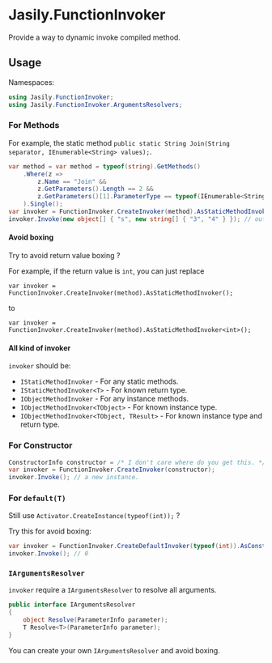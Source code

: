 # Jasily.FunctionInvoker

Provide a way to dynamic invoke compiled method.

## Usage

Namespaces:

``` cs
using Jasily.FunctionInvoker;
using Jasily.FunctionInvoker.ArgumentsResolvers;
```

### For Methods

For example, the static method `public static String Join(String separator, IEnumerable<String> values);`.

``` cs
var method = var method = typeof(string).GetMethods()
    .Where(z =>
        z.Name == "Join" &&
        z.GetParameters().Length == 2 &&
        z.GetParameters()[1].ParameterType == typeof(IEnumerable<String>)
    ).Single();
var invoker = FunctionInvoker.CreateInvoker(method).AsStaticMethodInvoker();
invoker.Invoke(new object[] { "s", new string[] { "3", "4" } }); // output: "3s4"
```

#### Avoid boxing

Try to avoid return value boxing ?

For example, if the return value is `int`,
you can just replace

`var invoker = FunctionInvoker.CreateInvoker(method).AsStaticMethodInvoker();`

to

`var invoker = FunctionInvoker.CreateInvoker(method).AsStaticMethodInvoker<int>();`

#### All kind of invoker

`invoker` should be:

* `IStaticMethodInvoker` - For any static methods.
* `IStaticMethodInvoker<T>` - For known return type.
* `IObjectMethodInvoker` - For any instance methods.
* `IObjectMethodInvoker<TObject>` - For known instance type.
* `IObjectMethodInvoker<TObject, TResult>` - For known instance type and return type.

### For Constructor

``` cs
ConstructorInfo constructor = /* I don't care where do you get this. */;
var invoker = FunctionInvoker.CreateInvoker(constructor);
invoker.Invoke(); // a new instance.
```

### For `default(T)`

Still use `Activator.CreateInstance(typeof(int));` ?

Try this for avoid boxing:

``` cs
var invoker = FunctionInvoker.CreateDefaultInvoker(typeof(int)).AsConstructorInvoker<int>();
invoker.Invoke(); // 0
```

### `IArgumentsResolver`

`invoker` require a `IArgumentsResolver` to resolve all arguments.

``` cs
public interface IArgumentsResolver
{
    object Resolve(ParameterInfo parameter);
    T Resolve<T>(ParameterInfo parameter);
}
```

You can create your own `IArgumentsResolver` and avoid boxing.
